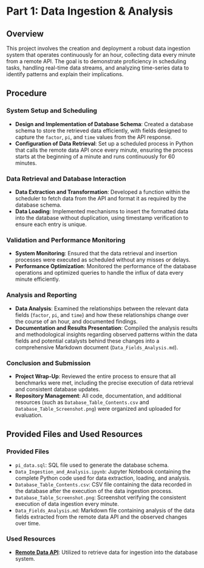# Part 1: Data Ingestion & Analysis

## Overview
This project involves the creation and deployment a robust data ingestion system that operates continuously for an hour, collecting data every minute from a remote API. The goal is to demonstrate proficiency in scheduling tasks, handling real-time data streams, and analyzing time-series data to identify patterns and explain their implications.

## Procedure

### System Setup and Scheduling
- **Design and Implementation of Database Schema**: Created a database schema to store the retrieved data efficiently, with fields designed to capture the `factor`, `pi`, and `time` values from the API response.
- **Configuration of Data Retrieval**: Set up a scheduled process in Python that calls the remote data API once every minute, ensuring the process starts at the beginning of a minute and runs continuously for 60 minutes.

### Data Retrieval and Database Interaction
- **Data Extraction and Transformation**: Developed a function within the scheduler to fetch data from the API and format it as required by the database schema.
- **Data Loading**: Implemented mechanisms to insert the formatted data into the database without duplication, using timestamp verification to ensure each entry is unique.

### Validation and Performance Monitoring
- **System Monitoring**: Ensured that the data retrieval and insertion processes were executed as scheduled without any misses or delays.
- **Performance Optimization**: Monitored the performance of the database operations and optimized queries to handle the influx of data every minute efficiently.

### Analysis and Reporting
- **Data Analysis**: Examined the relationships between the relevant data fields (`factor`, `pi`, and `time`) and how these relationships change over the course of an hour, and documented findings.
- **Documentation and Results Presentation**: Compiled the analysis results and methodological insights regarding observed patterns within the data fields and potential catalysts behind these changes into a comprehensive Markdown document (`Data_Fields_Analysis.md`).

### Conclusion and Submission
- **Project Wrap-Up**: Reviewed the entire process to ensure that all benchmarks were met, including the precise execution of data retrieval and consistent database updates.
- **Repository Management**: All code, documentation, and additional resources (such as `Database_Table_Contents.csv` and `Database_Table_Screenshot.png`) were organized and uploaded for evaluation.

## Provided Files and Used Resources

### Provided Files
- `pi_data.sql`: SQL file used to generate the database schema.
- `Data_Ingestion_and_Analysis.ipynb`: Jupyter Notebook containing the complete Python code used for data extraction, loading, and analysis.
- `Database_Table_Contents.csv`: CSV file containing the data recorded in the database after the execution of the data ingestion process.
- `Database_Table_Screenshot.png`: Screenshot verifying the consistent execution of data ingestion every minute.
- `Data_Fields_Analysis.md`: Markdown file containing analysis of the data fields extracted from the remote data API and the observed changes over time.

### Used Resources
- **[Remote Data API](https://4feaquhyai.execute-api.us-east-1.amazonaws.com/api/pi)**: Utilized to retrieve data for ingestion into the database system.
